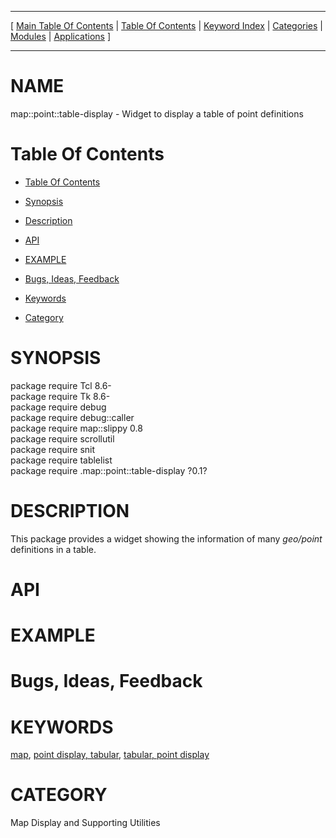 
[//000000001]: # (map::point::table\-display \- Map display support)
[//000000002]: # (Generated from file 'point\-table\-display\.man' by tcllib/doctools with format 'markdown')
[//000000003]: # (map::point::table\-display\(n\) 0\.1 tklib "Map display support")

<hr> [ <a href="../../../../toc.md">Main Table Of Contents</a> &#124; <a
href="../../../toc.md">Table Of Contents</a> &#124; <a
href="../../../../index.md">Keyword Index</a> &#124; <a
href="../../../../toc0.md">Categories</a> &#124; <a
href="../../../../toc1.md">Modules</a> &#124; <a
href="../../../../toc2.md">Applications</a> ] <hr>

# NAME

map::point::table\-display \- Widget to display a table of point definitions

# <a name='toc'></a>Table Of Contents

  - [Table Of Contents](#toc)

  - [Synopsis](#synopsis)

  - [Description](#section1)

  - [API](#section2)

  - [EXAMPLE](#section3)

  - [Bugs, Ideas, Feedback](#section4)

  - [Keywords](#keywords)

  - [Category](#category)

# <a name='synopsis'></a>SYNOPSIS

package require Tcl 8\.6\-  
package require Tk 8\.6\-  
package require debug  
package require debug::caller  
package require map::slippy 0\.8  
package require scrollutil  
package require snit  
package require tablelist  
package require \.map::point::table\-display ?0\.1?  

# <a name='description'></a>DESCRIPTION

This package provides a widget showing the information of many *geo/point*
definitions in a table\.

# <a name='section2'></a>API

# <a name='section3'></a>EXAMPLE

# <a name='section4'></a>Bugs, Ideas, Feedback

# <a name='keywords'></a>KEYWORDS

[map](\.\./\.\./\.\./\.\./index\.md\#map), [point display,
tabular](\.\./\.\./\.\./\.\./index\.md\#point\_display\_tabular), [tabular, point
display](\.\./\.\./\.\./\.\./index\.md\#tabular\_point\_display)

# <a name='category'></a>CATEGORY

Map Display and Supporting Utilities
